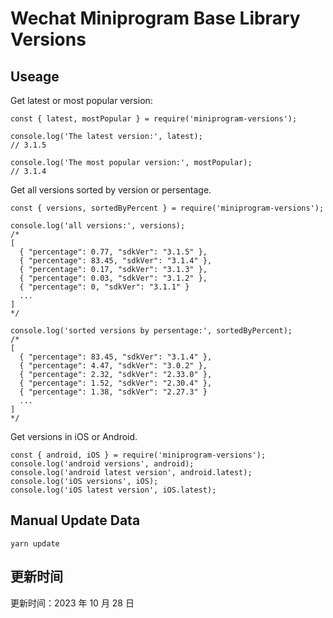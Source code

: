 
# Wechat Miniprogram Base Library Versions

## Useage

Get latest or most popular version:

```;
const { latest, mostPopular } = require('miniprogram-versions');

console.log('The latest version:', latest);
// 3.1.5

console.log('The most popular version:', mostPopular);
// 3.1.4

```

Get all versions sorted by version or persentage.

```
const { versions, sortedByPercent } = require('miniprogram-versions');

console.log('all versions:', versions);
/*
[
  { "percentage": 0.77, "sdkVer": "3.1.5" },
  { "percentage": 83.45, "sdkVer": "3.1.4" },
  { "percentage": 0.17, "sdkVer": "3.1.3" },
  { "percentage": 0.03, "sdkVer": "3.1.2" },
  { "percentage": 0, "sdkVer": "3.1.1" }
  ...
]
*/

console.log('sorted versions by persentage:', sortedByPercent);
/*
[
  { "percentage": 83.45, "sdkVer": "3.1.4" },
  { "percentage": 4.47, "sdkVer": "3.0.2" },
  { "percentage": 2.32, "sdkVer": "2.33.0" },
  { "percentage": 1.52, "sdkVer": "2.30.4" },
  { "percentage": 1.38, "sdkVer": "2.27.3" }
  ...
]
*/
```

Get versions in iOS or Android.

```
const { android, iOS } = require('miniprogram-versions');
console.log('android versions', android);
console.log('android latest version', android.latest);
console.log('iOS versions', iOS);
console.log('iOS latest version', iOS.latest);
```

## Manual Update Data

```
yarn update
```

## 更新时间

更新时间：2023 年 10 月 28 日
